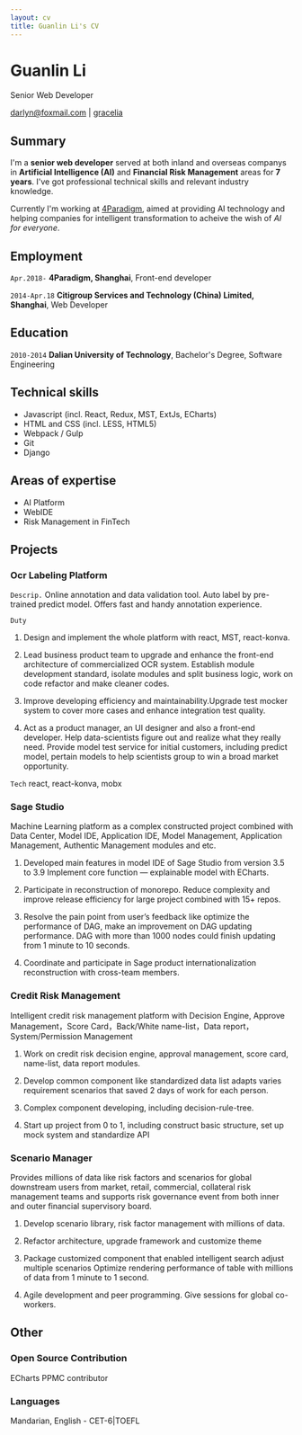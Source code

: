 ```yaml
---
layout: cv
title: Guanlin Li's CV
---
```

# <span class="title">Guanlin Li</span>
Senior Web Developer

<div id="webaddress">
<a href="mailto:darlyn@foxmail.com">darlyn@foxmail.com</a>
|
<i class="fa fa-github"></i> <a href="https://github.com/gracelia">gracelia</a>
</div>


## Summary

I'm a __senior web developer__ served at both inland and overseas companys in __Artificial Intelligence (AI)__ and __Financial Risk Management__ areas for __7 years__. I've got professional technical skills and relevant industry knowledge. 

<!--I contribute my energy on __Artificial Intelligence__ related products, covering Business Solutions with AI (Intelligent Financial Credit Platform, Intelligent Recommandation H5 app), core AI product - Sage Platform (Sage Studio), AI productivity tools (OCR Labeling Platform) and etc. I'm serving as a full stack developer for Science and Technology division at [4Paradigm](https://www.4paradigm.com/) currently.-->

<!--I previously worked in __Financial Risk Management__ area at CSTS a legal Finacial Tech vehicle of Citigroup.-->


Currently I'm working at [4Paradigm](https://www.4paradigm.com/), aimed at providing AI technology and helping companies for intelligent transformation to acheive the wish of <em>AI for everyone</em>.

## Employment

`Apr.2018-`
__4Paradigm, Shanghai__, Front-end developer

`2014-Apr.18`
__Citigroup Services and Technology (China) Limited, Shanghai__, Web Developer

## Education

`2010-2014`
__Dalian University of Technology__, Bachelor's Degree, Software Engineering

## Technical skills

* Javascript (incl. React, Redux, MST, ExtJs, ECharts)
* HTML and CSS (incl. LESS, HTML5)
* Webpack / Gulp
* Git
* Django

## Areas of expertise

* AI Platform
* WebIDE
* Risk Management in FinTech


## Projects
### Ocr Labeling Platform
`Descrip.`
Online annotation and data validation tool. Auto label by pre-trained predict model. Offers fast and handy annotation experience.

`Duty`
<!--
technical stack
main work
role
problem, and how to solve
-->
1) Design and implement the whole platform with react, MST, react-konva.

2) Lead business product team to upgrade and enhance the front-end architecture of commercialized OCR system. Establish module development standard, isolate modules and split business logic, work on code refactor and make cleaner codes.

3) Improve developing efficiency and maintainability.Upgrade test mocker system to cover more cases and enhance integration test quality.

4) Act as a product manager, an UI designer and also a front-end developer. Help data-scientists figure out and realize what they really need. Provide model test service for initial customers, including predict model, pertain models to help scientists group to win a broad market opportunity.

`Tech`
react, react-konva, mobx

### Sage Studio

Machine Learning platform as a complex constructed project combined with Data Center, Model IDE, Application IDE, Model Management, Application Management, Authentic Management modules and etc.

1) Developed main features in model IDE of Sage Studio from version 3.5 to 3.9
Implement core function — explainable model with ECharts.

2) Participate in reconstruction of monorepo. Reduce complexity and improve release efficiency for large project combined with 15+ repos.

3) Resolve the pain point from user’s feedback like optimize the performance of DAG, make an improvement on DAG updating performance. DAG with more than 1000 nodes could finish updating from 1 minute to 10 seconds.

4) Coordinate and participate in Sage product internationalization reconstruction with cross-team members.

### Credit Risk Management

Intelligent credit risk management platform with Decision Engine, Approve Management，Score Card，Back/White name-list，Data report，System/Permission Management

1) Work on credit risk decision engine, approval management, score card, name-list, data report modules.

2) Develop common component like standardized data list adapts varies requirement scenarios that saved 2 days of work for each person.

3) Complex component developing, including decision-rule-tree.

4) Start up project from 0 to 1, including construct basic structure, set up mock system and standardize API

### Scenario Manager

Provides millions of data like risk factors and scenarios for global downstream users from market, retail, commercial, collateral risk management teams and supports risk governance event from both inner and outer financial supervisory board.

1) Develop scenario library, risk factor management with millions of data.

2) Refactor architecture, upgrade framework and customize theme

3) Package customized component that enabled intelligent search adjust multiple scenarios
Optimize rendering performance of table with millions of data from 1 minute to 1 second.

4) Agile development and peer programming. Give sessions for global co-workers.


## Other
### Open Source Contribution
ECharts PPMC contributor

### Languages
Mandarian, English - CET-6|TOEFL

<!-- ### Footer

Last updated: Oct 2021 -->
